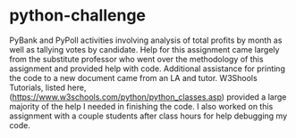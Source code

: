# python-challenge
PyBank and PyPoll activities involving analysis of total profits by month as well as tallying votes by candidate. Help for this assignment came largely from the substitute professor who went over the methodology of this assignment and provided help with code. Additional assistance for printing the code to a new document came from an LA and tutor. W3Shools Tutorials, listed here, (https://www.w3schools.com/python/python_classes.asp) provided a large majority of the help I needed in finishing the code. I also worked on this assignment with a couple students after class hours for help debugging my code. 
